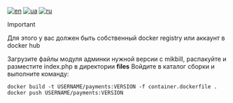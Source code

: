 [![en](https://img.shields.io/badge/lang-en-red.svg)](README.md)
[![ua](https://img.shields.io/badge/lang-ua-yellow.svg)](README.ua.md)
[![ru](https://img.shields.io/badge/lang-ru-blue.svg)](README.ru.md)

> [!IMPORTANT]
> Для этого у вас должен быть собственный docker registry или аккаунт в docker hub

Загрузите файлы модуля админки нужной версии с mikbill, распакуйте и разместите index.php в директории **files**
Войдите в каталог сборки и выполните команду:

```
docker build -t USERNAME/payments:VERSION -f container.dockerfile .
docker push USERNAME/payments:VERSION
```

